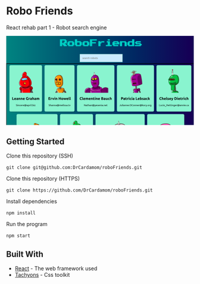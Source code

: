 # Robo Friends

React rehab part 1 - Robot search engine

![](images/readme.png)

## Getting Started

Clone this repository (SSH)
```
git clone git@github.com:DrCardamom/roboFriends.git
```

Clone this repository (HTTPS)
```
git clone https://github.com/DrCardamom/roboFriends.git
```

Install dependencies
```
npm install 
```

Run the program
```
npm start
```


## Built With

* [React](http://www.dropwizard.io/1.0.2/docs/) - The web framework used
* [Tachyons](https://tachyons.io/) - Css toolkit
